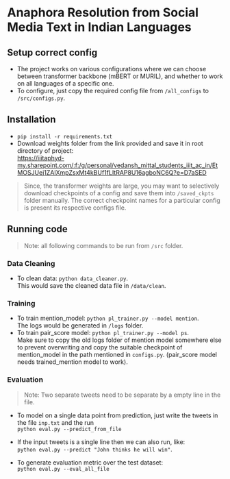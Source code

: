# Anaphora Resolution from Social Media Text in Indian Languages

## Setup correct config
- The project works on various configurations where we can choose between transformer backbone (mBERT or MURIL), and whether to work on all languages of a specific one.
- To configure, just copy the required config file from `/all_configs` to `/src/configs.py`.

## Installation
- `pip install -r requirements.txt`
- Download weights folder from the link provided and save it in root directory of project:  
https://iiitaphyd-my.sharepoint.com/:f:/g/personal/vedansh_mittal_students_iiit_ac_in/EtMOSJUej1ZAlXmpZsxMt4kBUf1fLItRAP8U16agboNC6Q?e=D7aSED
> Since, the transformer weights are large, you may want to selectively download checkpoints of a config and save them into `/saved_ckpts` folder manually. The correct checkpoint names for a particular config is present its respective configs file.

## Running code
> Note: all following commands to be run from `/src` folder.
### Data Cleaning
- To clean data: `python data_cleaner.py`.  
This would save the cleaned data file in `/data/clean`.

### Training
- To train mention_model: `python pl_trainer.py --model mention`.  
The logs would be generated in `/logs` folder.
- To train pair_score model: `python pl_trainer.py --model ps`.  
Make sure to copy the old logs folder of mention model somewhere else to prevent overwriting and copy the suitable checkpoint of mention_model in the path mentioned in `configs.py`. (pair_score model needs trained_mention model to work).

### Evaluation

> Note: Two separate tweets need to be separate by a empty line in the file.

- To model on a single data point from prediction, just write the tweets in the file `inp.txt` and the run  
    ```python eval.py --predict_from_file```
- If the input tweets is a single line then we can also run, like:  
    ```python eval.py --predict "John thinks he will win"```.

- To generate evaluation metric over the test dataset:  
    ```python eval.py --eval_all_file```
